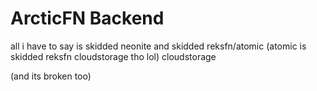 # ArcticFN Backend
all i have to say is skidded neonite and skidded reksfn/atomic (atomic is skidded reksfn cloudstorage tho lol) cloudstorage

(and its broken too)
